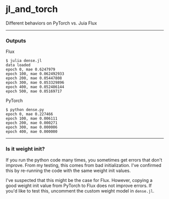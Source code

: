 # jl_and_torch

Different behaviors on PyTorch vs. Juia Flux

---

### Outputs

Flux
```
$ julia dense.jl
data loaded
epoch 0, mae 0.6247979
epoch 100, mae 0.062492933
epoch 200, mae 0.05447808
epoch 300, mae 0.053329896
epoch 400, mae 0.052486144
epoch 500, mae 0.05169717
```

PyTorch
```
$ python dense.py
epoch 0, mae 0.227466
epoch 100, mae 0.006111
epoch 200, mae 0.000271
epoch 300, mae 0.000006
epoch 400, mae 0.000000
```

---

### Is it weight init?

If you run the python code many times, you sometimes get errors that don't improve.
From my testing, this comes from bad initialization.
I've confirmed this by re-running the code with the same weight init values.

I've suspected that this might be the case for Flux.
However, copying a good weight init value from PyTorch to Flux does not improve errors.
If you'd like to test this, uncomment the custom weight model in `dense.jl`.
